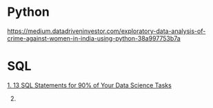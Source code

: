 # Python

https://medium.datadriveninvestor.com/exploratory-data-analysis-of-crime-against-women-in-india-using-python-38a997753b7a

# SQL

[1. 13 SQL Statements for 90% of Your Data Science Tasks](https://levelup.gitconnected.com/13-sql-statements-for-90-of-your-data-science-tasks-27902996dc2b)

2.
